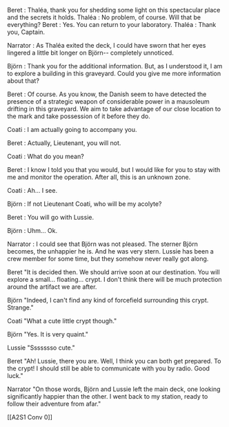 Beret : Thaléa, thank you for shedding some light on this spectacular place and the secrets it holds. 
Thaléa : No problem, of course. Will that be everything?
Beret : Yes. You can return to your laboratory. 
Thaléa : Thank you, Captain. 

Narrator : As Thaléa exited the deck, I could have sworn that her eyes lingered a little bit longer on Björn-- completely unnoticed.

Björn : Thank you for the additional information. But, as I understood it, I am to explore a building in this graveyard. Could you give me more information about that?

Beret : Of course. As you know, the Danish seem to have detected the presence of a strategic weapon of considerable power in a mausoleum drifting in this graveyard. We aim to take advantage of our close location to the mark and take possession of it before they do.

Coati : I am actually going to accompany you.

Beret : Actually, Lieutenant, you will not. 

Coati : What do you mean?

Beret : I know I told you that you would, but I would like for you to stay with me and monitor the operation. After all, this is an unknown zone.

Coati : Ah… I see. 

Björn : If not Lieutenant Coati, who will be my acolyte?

Beret : You will go with Lussie.

Björn : Uhm... Ok. 

Narrator : I could see that Björn was not pleased. The sterner Björn becomes, the unhappier he is. And he was very stern. Lussie has been a crew member for some time, but they somehow never really got along.

Beret "It is decided then. We should arrive soon at our destination. You will explore a small... floating... crypt. I don't think there will be much protection around the artifact we are after.

Björn "Indeed, I can't find any kind of forcefield surrounding this crypt. Strange."

Coati "What a cute little crypt though."

Björn "Yes. It is very quaint."

Lussie "Ssssssso cute."

Beret "Ah! Lussie, there you are. Well, I think you can both get prepared. To the crypt! I should still be able to communicate with you by radio. Good luck."

Narrator "On those words, Björn and Lussie left the main deck, one looking significantly happier than the other. I went back to my station, ready to follow their adventure from afar."

[[A2S1 Conv 0]]
